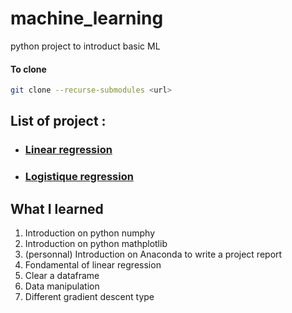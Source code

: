 # machine_learning 

python project to introduct basic ML

#### To clone
```bash
git clone --recurse-submodules <url>
```



## List of project : 
- ### [Linear regression](https://github.com/vportens/machine_learning/tree/main/regression_lineaire)

- ### [Logistique regression](https://github.com/vportens/dslr/tree/2af83fbd547e523229d6c441b8bf28da2ce86194)

## What I learned

1. Introduction on python numphy
2. Introduction on python mathplotlib
3. (personnal) Introduction on Anaconda to write a project report
4. Fondamental of linear regression
5. Clear a dataframe
6. Data manipulation
7. Different gradient descent type

